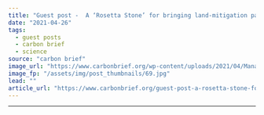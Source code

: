 ```yaml
---
title: "Guest post -  A ‘Rosetta Stone’ for bringing land-mitigation pathways into line"
date: "2021-04-26"
tags: 
  - guest posts
  - carbon brief
  - science
source: "carbon brief"
image_url: "https://www.carbonbrief.org/wp-content/uploads/2021/04/Managed-forest-with-felled-trunks-583x372.jpg"
image_fp: "/assets/img/post_thumbnails/69.jpg"
lead: ""
article_url: "https://www.carbonbrief.org/guest-post-a-rosetta-stone-for-bringing-land-mitigation-pathways-into-line"
---
```


---
